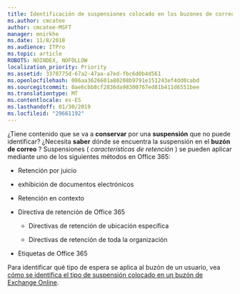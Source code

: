 ```yaml
---
title: Identificación de suspensiones colocado en los buzones de correo
ms.author: cmcatee
author: cmcatee-MSFT
manager: mnirkhe
ms.date: 11/8/2018
ms.audience: ITPro
ms.topic: article
ROBOTS: NOINDEX, NOFOLLOW
localization_priority: Priority
ms.assetid: 3378775d-67a2-47aa-a7ed-fbc6d0b4d561
ms.openlocfilehash: 086aa3626601a80208b9791e151243ef4dd0cabd
ms.sourcegitcommit: 0ae6cbb8cf2836da98300767ed81b411d6551bee
ms.translationtype: MT
ms.contentlocale: es-ES
ms.lasthandoff: 01/30/2019
ms.locfileid: "29661192"
---
```

¿Tiene contenido que se va a **conservar** por una **suspensión** que no puede identificar? ¿Necesita **saber** dónde se encuentra la suspensión en el **buzón de correo** ? Suspensiones ( *características de retención* ) se pueden aplicar mediante uno de los siguientes métodos en Office 365: 
  
- Retención por juicio 
    
- exhibición de documentos electrónicos
    
- Retención en contexto
    
- Directiva de retención de Office 365 
    
  - Directivas de retención de ubicación específica
    
  - Directivas de retención de toda la organización
    
- Etiquetas de Office 365
    
Para identificar qué tipo de espera se aplica al buzón de un usuario, vea [cómo se identifica el tipo de suspensión colocado en un buzón de Exchange Online](https://docs.microsoft.com/office365/securitycompliance/identify-a-hold-on-an-exchange-online-mailbox).
  

